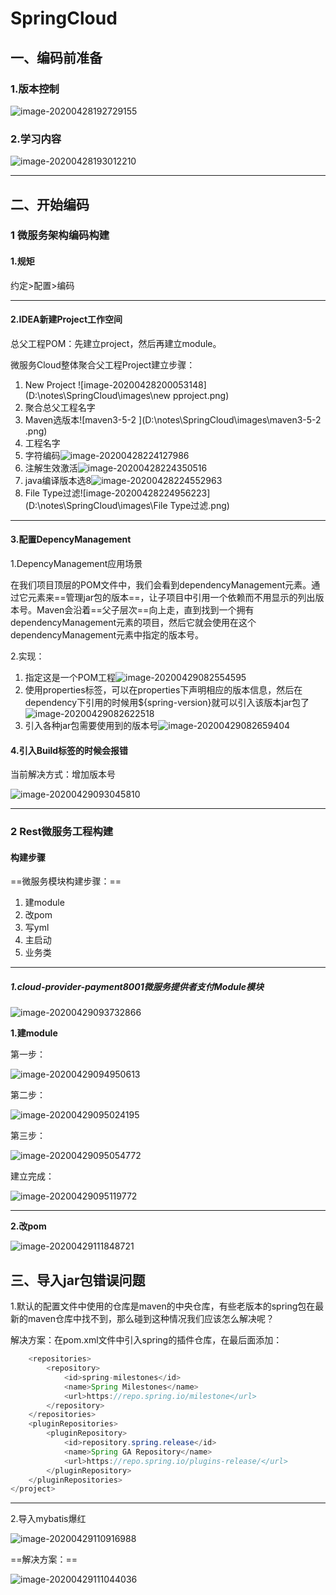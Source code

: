 # SpringCloud

## 一、编码前准备

### 1.版本控制

![image-20200428192729155](D:\notes\SpringCloud\images\版本控制.png)

### 2.学习内容

![image-20200428193012210](D:\notes\SpringCloud\images\学习内容.png)

------

## 二、开始编码

### 1 微服务架构编码构建

#### 1.规矩

约定>配置>编码

------

#### 2.IDEA新建Project工作空间

总父工程POM：先建立project，然后再建立module。

微服务Cloud整体聚合父工程Project建立步骤：

1. New Project	![image-20200428200053148](D:\notes\SpringCloud\images\new pproject.png)
2. 聚合总父工程名字
3. Maven选版本![maven3-5-2 ](D:\notes\SpringCloud\images\maven3-5-2 .png)
4. 工程名字
5. 字符编码![image-20200428224127986](D:\notes\SpringCloud\images\字符编码.png)
6. 注解生效激活![image-20200428224350516](D:\notes\SpringCloud\images\注解生效激活.png)
7. java编译版本选8![image-20200428224552963](D:\notes\SpringCloud\images\java8.png)
8. File Type过滤![image-20200428224956223](D:\notes\SpringCloud\images\File Type过滤.png)

------

#### 3.配置DepencyManagement

1.DepencyManagement应用场景

在我们项目顶层的POM文件中，我们会看到dependencyManagement元素。通过它元素来==管理jar包的版本==，让子项目中引用一个依赖而不用显示的列出版本号。Maven会沿着==父子层次==向上走，直到找到一个拥有dependencyManagement元素的项目，然后它就会使用在这个dependencyManagement元素中指定的版本号。

2.实现：

1. 指定这是一个POM工程![image-20200429082554595](D:\notes\SpringCloud\images\指定是一个pom工程.png)
2. 使用properties标签，可以在properties下声明相应的版本信息，然后在dependency下引用的时候用${spring-version}就可以引入该版本jar包了![image-20200429082622518](D:\notes\SpringCloud\images\properties统一管理jar包版本.png)
3. 引入各种jar包需要使用到的版本号![image-20200429082659404](D:\notes\SpringCloud\images\dependencyManagement.png)

#### 4.引入Build标签的时候会报错

当前解决方式：增加版本号

![image-20200429093045810](D:\notes\SpringCloud\images\spring-boot-maven-plugin爆红.png)

------

### 2 Rest微服务工程构建

#### 构建步骤

==微服务模块构建步骤：==

1. 建module
2. 改pom
3. 写yml
4. 主启动
5. 业务类

------

##### 1.cloud-provider-payment8001微服务提供者支付Module模块

![image-20200429093732866](D:\notes\SpringCloud\images\支付Module模块.png)

**1.建module**

第一步：

![image-20200429094950613](D:\notes\SpringCloud\images\建立支付module第一步.png)

第二步：

![image-20200429095024195](D:\notes\SpringCloud\images\建立支付模块第二步.png)

第三步：

![image-20200429095054772](D:\notes\SpringCloud\images\建立支付module第三步.png)

建立完成：

![image-20200429095119772](D:\notes\SpringCloud\images\支付Module建立完成.png)

------

**2.改pom**

![image-20200429111848721](D:\notes\SpringCloud\images\支付module改pom.png)



































## 三、导入jar包错误问题

1.默认的配置文件中使用的仓库是maven的中央仓库，有些老版本的spring包在最新的maven仓库中找不到，那么碰到这种情况我们应该怎么解决呢？

解决方案：在pom.xml文件中引入spring的插件仓库，在最后面添加：

```java
    <repositories>
        <repository>
            <id>spring-milestones</id>
            <name>Spring Milestones</name>
            <url>https://repo.spring.io/milestone</url>
    	</repository>
    </repositories>
    <pluginRepositories>
        <pluginRepository>
            <id>repository.spring.release</id>
            <name>Spring GA Repository</name>
            <url>https://repo.spring.io/plugins-release/</url>
		</pluginRepository>
    </pluginRepositories>
</project>
```

------

2.导入mybatis爆红

![image-20200429110916988](D:\notes\SpringCloud\images\导入mybatis爆红.png)

==解决方案：==

![image-20200429111044036](D:\notes\SpringCloud\images\解决mybatis爆红.png)